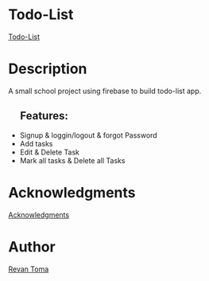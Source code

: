 # Todo-List

[Todo-List](https://revantoma.github.io/TodoList-Firebase/)

# Description

A small school project using firebase to build todo-list app.

<ul>
  <h2>Features:</h2>
  <li>Signup & loggin/logout & forgot Password</li>
  <li>Add tasks</li>
  <li>Edit & Delete Task</li>
  <li>Mark all tasks & Delete all Tasks</li>
</ul>

# Acknowledgments

[Acknowledgments](https://materializecss.com/)

# Author

[Revan Toma](https://github.com/RevanToma?tab=repositories/)
